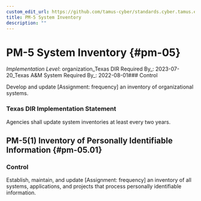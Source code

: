 ```yaml
---
custom_edit_url: https://github.com/tamus-cyber/standards.cyber.tamus.edu/tree/main/static/content/tamus.edu/TAMUS_profile.xml
title: PM-5 System Inventory
description: ""
---
```


# PM-5 System Inventory {#pm-05}

_Implementation Level_: organization_Texas DIR Required By_: 2023-07-20_Texas A&M System Required By_: 2022-08-01### Control

Develop and update [Assignment: frequency] an inventory of organizational systems.

### Texas DIR Implementation Statement

Agencies shall update system inventories at least every two years.

## PM-5(1) Inventory of Personally Identifiable Information {#pm-05.01}

### Control

Establish, maintain, and update [Assignment: frequency] an inventory of all systems, applications, and projects that process personally identifiable information.

